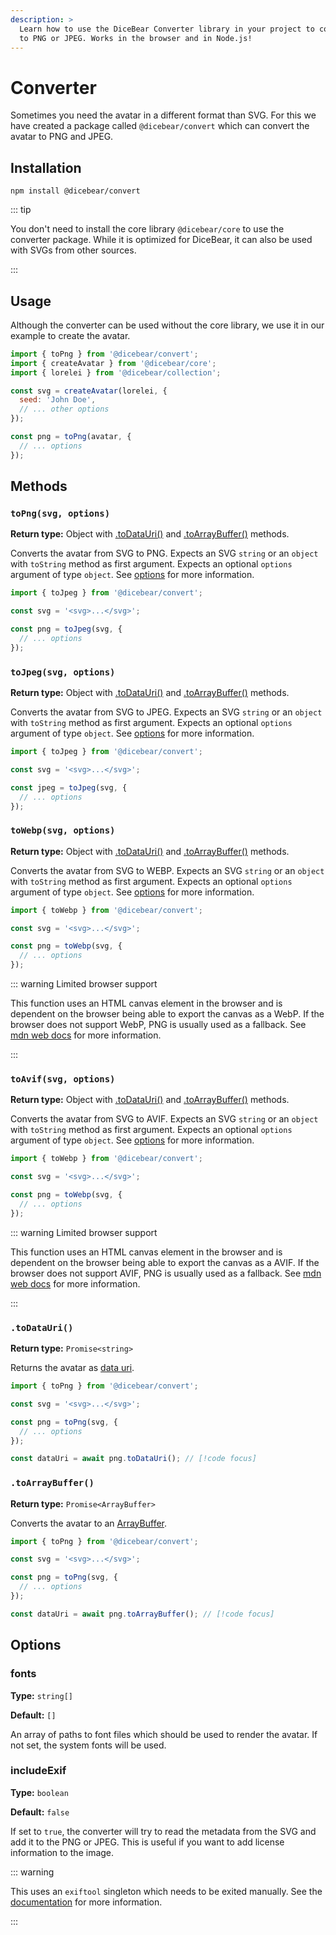 ```yaml
---
description: >
  Learn how to use the DiceBear Converter library in your project to convert SVG
  to PNG or JPEG. Works in the browser and in Node.js!
---
```


# Converter

Sometimes you need the avatar in a different format than SVG. For this we have
created a package called `@dicebear/convert` which can convert the avatar to PNG
and JPEG.

## Installation

```
npm install @dicebear/convert
```

::: tip

You don't need to install the core library `@dicebear/core` to use the converter
package. While it is optimized for DiceBear, it can also be used with SVGs from
other sources.

:::

## Usage

Although the converter can be used without the core library, we use it in our
example to create the avatar.

```js
import { toPng } from '@dicebear/convert';
import { createAvatar } from '@dicebear/core';
import { lorelei } from '@dicebear/collection';

const svg = createAvatar(lorelei, {
  seed: 'John Doe',
  // ... other options
});

const png = toPng(avatar, {
  // ... options
});
```

## Methods

### `toPng(svg, options)`

**Return type:** Object with [.toDataUri()](#todatauri) and
[.toArrayBuffer()](#toarraybuffer) methods.

Converts the avatar from SVG to PNG. Expects an SVG `string` or an `object` with
`toString` method as first argument. Expects an optional `options` argument of
type `object`. See [options](#options) for more information.

<!-- prettier-ignore -->
```js
import { toJpeg } from '@dicebear/convert';

const svg = '<svg>...</svg>';

const png = toJpeg(svg, {
  // ... options
});
```

### `toJpeg(svg, options)`

**Return type:** Object with [.toDataUri()](#todatauri) and
[.toArrayBuffer()](#toarraybuffer) methods.

Converts the avatar from SVG to JPEG. Expects an SVG `string` or an `object`
with `toString` method as first argument. Expects an optional `options` argument
of type `object`. See [options](#options) for more information.

<!-- prettier-ignore -->
```js
import { toJpeg } from '@dicebear/convert';

const svg = '<svg>...</svg>';

const jpeg = toJpeg(svg, {
  // ... options
});
```

### `toWebp(svg, options)`

**Return type:** Object with [.toDataUri()](#todatauri) and
[.toArrayBuffer()](#toarraybuffer) methods.

Converts the avatar from SVG to WEBP. Expects an SVG `string` or an `object`
with `toString` method as first argument. Expects an optional `options` argument
of type `object`. See [options](#options) for more information.

<!-- prettier-ignore -->
```js
import { toWebp } from '@dicebear/convert';

const svg = '<svg>...</svg>';

const png = toWebp(svg, {
  // ... options
});
```

::: warning Limited browser support

This function uses an HTML canvas element in the browser and is dependent on the
browser being able to export the canvas as a WebP. If the browser does not
support WebP, PNG is usually used as a fallback. See
[mdn web docs](https://developer.mozilla.org/en-US/docs/Web/API/HTMLCanvasElement/toBlob)
for more information.

:::

### `toAvif(svg, options)`

**Return type:** Object with [.toDataUri()](#todatauri) and
[.toArrayBuffer()](#toarraybuffer) methods.

Converts the avatar from SVG to AVIF. Expects an SVG `string` or an `object`
with `toString` method as first argument. Expects an optional `options` argument
of type `object`. See [options](#options) for more information.

<!-- prettier-ignore -->
```js
import { toWebp } from '@dicebear/convert';

const svg = '<svg>...</svg>';

const png = toWebp(svg, {
  // ... options
});
```

::: warning Limited browser support

This function uses an HTML canvas element in the browser and is dependent on the
browser being able to export the canvas as a AVIF. If the browser does not
support AVIF, PNG is usually used as a fallback. See
[mdn web docs](https://developer.mozilla.org/en-US/docs/Web/API/HTMLCanvasElement/toBlob)
for more information.

:::

### `.toDataUri()`

**Return type:** `Promise<string>`

Returns the avatar as [data uri](https://en.wikipedia.org/wiki/Data_URI_scheme).

```js
import { toPng } from '@dicebear/convert';

const svg = '<svg>...</svg>';

const png = toPng(svg, {
  // ... options
});

const dataUri = await png.toDataUri(); // [!code focus]
```

### `.toArrayBuffer()`

**Return type:** `Promise<ArrayBuffer>`

Converts the avatar to an
[ArrayBuffer](https://developer.mozilla.org/en-US/Web/JavaScript/Reference/Global_Objects/ArrayBuffer).

```js
import { toPng } from '@dicebear/convert';

const svg = '<svg>...</svg>';

const png = toPng(svg, {
  // ... options
});

const dataUri = await png.toArrayBuffer(); // [!code focus]
```

## Options

### fonts <Badge type="warning" text="Node.js only" />

**Type:** `string[]`

**Default:** `[]`

An array of paths to font files which should be used to render the avatar. If
not set, the system fonts will be used.

### includeExif <Badge type="warning" text="Node.js only" />

**Type:** `boolean`

**Default:** `false`

If set to `true`, the converter will try to read the metadata from the SVG and
add it to the PNG or JPEG. This is useful if you want to add license information
to the image.

::: warning

This uses an `exiftool` singleton which needs to be exited manually. See the
[documentation](https://www.npmjs.com/package/exiftool-vendored#usage) for more
information.

:::
